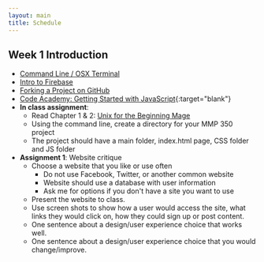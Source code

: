 ```yaml
---
layout: main
title: Schedule
---
```


## Week 1 **Introduction**
- [Command Line / OSX Terminal](notes/unix/)
- [Intro to Firebase](notes/firebase/intro)
- [Forking a Project on GitHub](notes/git/fork)
- [Code Academy: Getting Started with JavaScript](https://www.codecademy.com/courses/getting-started-v2/0/1){:target="blank"}
- **In class assignment**:
	- Read Chapter 1 & 2: <a href="http://unixmages.com/ufbm.pdf" target="blank">Unix for the Beginning Mage</a>
	- Using the command line, create a directory for your MMP 350 project
	- The project should have a main folder, index.html page, CSS folder and JS folder
- **Assignment 1**: Website critique
	- Choose a website that you like or use often
		- Do not use Facebook, Twitter, or another common website
		- Website should use a database with user information
		- Ask me for options if you don't have a site you want to use
	- Present the website to class.
	- Use screen shots to show how a user would access the site, what links they would click on, how they could sign up or post content.
	- One sentence about a design/user experience choice that works well.
	- One sentence about a design/user experience choice that you would change/improve.

<!-- 

## Week 2 **Grid + Node Intro**
- [Grid Systems](notes/grid/)
- [Functions & callbacks](notes/node/functions/)
- [Node Server](notes/node/server/)
- **Assignment 2**: Wireframe
	- Using the site you presented as a basis, design a wireframe for a desktop site
	- Use your critique to improve any design problems you identified
	- Start with pen and paper or simple sketches using Photoshop or [wireframe.cc](https://wireframe.cc/){:target="blank"}
	- Use Photoshop, Illustrator or an online app to make a wireframe
	- Finished wireframe must indicate percentages, units and measurements in order to be implemented
	- Next week you will trade wireframes with another student to implement using HTML/CSS

## Week 3 **npm & Express**
- [CSS Grid](notes/grid/css/)
- [npm & express](notes/node/frameworks/)
- **Assignment 3**: HTML & CSS for wireframe
	- Using your classmates wireframe as a basis, use HTML and CSS to create a website prototype

## Week 4 **Responsive Design**
- [Responsive Layouts](notes/responsive/)
- [Node Templates](notes/node/template)
- **Assignment 4**: Responsive wireframes
	- Make wireframes for mobile and tablet sized devices
	- Share the wireframe with your classmate to write HTML and CSS
	- Both are due next week

## Week 5 **Firebase Intro**
- [Firebase User Authentication](notes/firebase/auth/)

## Week 6 **Typography**
- [Typographic Hierarchy](notes/typography/)
- [Firebase Database](notes/firebase/db/)
- **Assignment 5**: Typographic Hierarchy
	- Create 3 separate font pairings for a webpage
	- Make a template for each of three fonts
	- We will compare in class

## Week 7 **Color**
- [Sass Intro](notes/sass/)
- [Calculating Color](notes/color/)
- **Assignment 6**: Color Scheme
	- Using Sass, create three different color schemes of at least three colors each
	- Identify which scheme type (complement, triad	, monochromatic, analogous, or combination)
	- Use one color as main color
	- Other colors calculated using Sass functions

https://css-tricks.com/difference-between-types-of-css-variables/

## Week 8 **Templates**
- [Templates](notes/templates/)

## Midterm
- Two options
	1. Design pitch
	2. Web application pitch
	
1. Design Pitch
	- Using our base Post writing application
	- Make a design pitch for the website
	- Pitch requires layout, typography and color scheme
	- Can be executed as wireframes or static HTML/CSS
	- Site map/user interaction flow document
2. Application pitch
	- Present a pitch for a web based application
	- The application must use a database
	- What does the application do?
	- Who are the users of the application?
	- Quick User Interaction flow

## Week 9 **User Interaction**
- Midterm workshop
- [User Interaction Flow Chart](notes/ui/)
- [Display users](notes/firebase/users)

## Week 10 **Posts**
- Present Midterm
- [User posts page](notes/firebase/posts)
- [Sass with Node](notes/node/sass/)

## Week 11 **Post likes**
- Work on final projects
- [Likes](notes/firebase/likes)

## Week 12 **Storage**
- Work on final projects
- [Storage](notes/firebase/storage)

## Week 13 **Deployment**
- Work on Final projects
- [Firebase Deployment](notes/firebase/deploy)


app things to do
view users posts
like/dislike user posts
view all posts
what else?
add use image?

node: conditionals, loops, arrays, objects, db

week	| topics					| assignments		
1		intro to node				web critique / analysis
2		grids						wireframe
		setting up node server
		functions/callbacks
3		css grid, flexbox			html and css for wireframe
		set up npm, express etc
4		responsive design			wireframe for mobile
5		reponsive css, sass			html/css for moile
6		typography					3 type hierarchies
7		color						3 color schemes
8		
9
10
11
12
13
14
15

wordpress topics
 8 db setup, dashboard and themes
 9 index.php, intro to php
10 header
11 loop, front-pate, foundation
12 footer, category
13 widgets, image gallery
14 post format, branding, final

old assignment sequence

website crit
portfolio site map
portfolio wireframe
rest of wireframes
foundation for html css
typography pairings
color (lecture)
midterm html css 
final

firebase stuff
https://firebase.google.com/docs/database/web/lists-of-data#reading_and_writing_lists
https://firebase.googleblog.com/2014/04/best-practices-arrays-in-firebase.html
https://stackoverflow.com/questions/45527780/node-js-iterate-through-nested-firebase-json-tree
http://shiffman.net/a2z/firebase/

midterm/final options
pitch a backend site -> build the backend site
design wireframes -> use class example

 -->